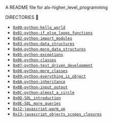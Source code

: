 A README file for alx-higher_level_programming

DIRECTORIES 📁
- [`0x00-python-hello_world`](./0x00-python-hello_world)
- [`0x01-python-if_else_loops_functions`](./0x01-python-if_else_loops_functions)
- [`0x02-python-import_modules`](./0x02-python-import_modules)
- [`0x03-python-data_structures`](./0x03-python-data_structures)
- [`0x04-python-more_data_structures`](./0x04-python-more_data_structures)
- [`0x05-python-exceptions`](./0x05-python-exceptions)
- [`0x06-python-classes`](./0x06-python-classes)
- [`0x07-python-test_driven_development`](./0x07-python-test_driven_development)
- [`0x08-python-more_classes`](./0x08-python-more_classes)
- [`0x09-python-everything_is_object`](./0x09-python-everything_is_object)
- [`0x0A-python-inheritance`](./0x0A-python-inheritance)
- [`0x0B-python-input_output`](./0x0B-python-input_output)
- [`0x0C-python-almost_a_circle`](./0x0C-python-almost_a_circle)
- [`0x0D-SQL_introduction`](./0x0D-SQL_introduction)
- [`0x0E-SQL_more_queries`](./0x0E-SQL_more_queries)
- [`0x12-javascript-warm_up`](./0x12-javascript-warm_up)
- [`0x13-javascript_objects_scopes_closures`](./0x13-javascript_objects_scopes_closures)
